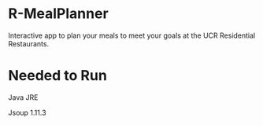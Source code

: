 # R-MealPlanner
Interactive app to plan your meals to meet your goals at the UCR Residential Restaurants.

# Needed to Run
Java JRE

Jsoup 1.11.3
